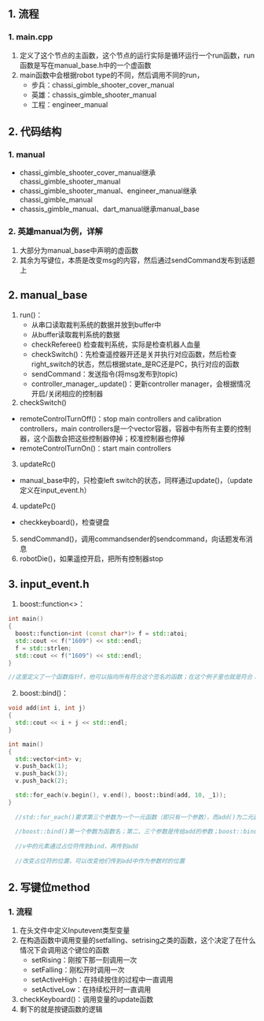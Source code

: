 ## 1. 流程

### 1. main.cpp

1. 定义了这个节点的主函数，这个节点的运行实际是循环运行一个run函数，run函数是写在manual_base.h中的一个虚函数
2. main函数中会根据robot type的不同，然后调用不同的run，
   - 步兵：chassi_gimble_shooter_cover_manual
   - 英雄：chassis_gimble_shooter_manual
   - 工程：engineer_manual

## 2. 代码结构

### 1. manual

- chassi_gimble_shooter_cover_manual继承chassi_gimble_shooter_manual
- chassi_gimble_shooter_manual、engineer_manual继承chassi_gimble_manual
- chassis_gimble_manual、dart_manual继承manual_base



### 2. 英雄manual为例，详解

1. 大部分为manual_base中声明的虚函数
2. 其余为写键位，本质是改变msg的内容，然后通过sendCommand发布到话题上

## 2.  manual_base

1. run()：
   - 从串口读取裁判系统的数据并放到buffer中
   - 从buffer读取裁判系统的数据
   - checkReferee() 检查裁判系统，实际是检查机器人血量
   - checkSwitch()：先检查遥控器开还是关并执行对应函数，然后检查right_switch的状态，然后根据state_是RC还是PC，执行对应的函数
   - sendCommand：发送指令(将msg发布到topic)
   - controller_manager_.update()：更新controller manager，会根据情况开启/关闭相应的控制器
2. checkSwitch()

- remoteControlTurnOff()：stop main controllers and calibration controllers，main controllers是一个vector容器，容器中有所有主要的控制器，这个函数会把这些控制器停掉；校准控制器也停掉
- remoteControlTurnOn()：start main controllers

3. updateRc()

- manual_base中的，只检查left switch的状态，同样通过update()，（update定义在input_event.h）

4. updatePc()

- checkkeyboard()，检查键盘

5. sendCommand()，调用commandsender的sendcommand，向话题发布消息
6. robotDie()，如果遥控开启，把所有控制器stop

## 3. input_event.h

1. boost::function<>：

```c++
int main() 
{ 
  boost::function<int (const char*)> f = std::atoi; 
  std::cout << f("1609") << std::endl; 
  f = std::strlen; 
  std::cout << f("1609") << std::endl; 
} 

//这里定义了一个函数指针f，他可以指向所有符合这个签名的函数；在这个例子里也就是符合：返回int，传入参数为const char*的函数
```

2. boost::bind()：

```c++
void add(int i, int j) 
{ 
  std::cout << i + j << std::endl; 
} 

int main() 
{ 
  std::vector<int> v; 
  v.push_back(1); 
  v.push_back(3); 
  v.push_back(2); 

  std::for_each(v.begin(), v.end(), boost::bind(add, 10, _1));
}
    
  //std::for_each()要求第三个参数为一个一元函数（即只有一个参数），而add()为二元函数；这时我们就可以通过boost::bind
    
  //boost::bind()第一个参数为函数名；第二、三个参数是传给add的参数；boost::bind的第三个参数为占位符，有_1、_2、_3、...，有几个占位符，那么别人调用这个boost::bind时，得到的就是一个几元函数
    
  //v中的元素通过占位符传到bind，再传到add
    
  //改变占位符的位置，可以改变他们传到add中作为参数时的位置
```



## 2. 写键位method

### 1. 流程

1. 在头文件中定义Inputevent类型变量
2. 在构造函数中调用变量的setfalling、setrising之类的函数，这个决定了在什么情况下会调用这个键位的函数
   - setRising：刚按下那一刻调用一次
   - setFalling：刚松开时调用一次
   - setActiveHigh：在持续按住的过程中一直调用
   - setActiveLow：在持续松开时一直调用
3. checkKeyboard()：调用变量的update函数
4. 剩下的就是按键函数的逻辑